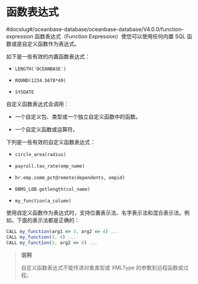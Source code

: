 函数表达式 
==========================
#docslug#/oceanbase-database/oceanbase-database/V4.0.0/function-expression
函数表达式（Function Expression）使您可以使用任何内置 SQL 函数或是自定义函数作为表达式。

如下是一些有效的内置函数表达式：

* `LENGTH('OCEANBASE')`

* `ROUND(1234.5678*49)`

* `SYSDATE`




自定义函数表达式会调用：

* 一个自定义包、类型或一个独立自定义函数中的函数。

  

* 一个自定义函数或运算符。

  




下列是一些有效的自定义函数表达式：

* `circle_area(radius)`

* `payroll.tax_rate(emp_name)`

* `hr.emp.comm_pct@remote(dependents, empid)`

* `DBMS_LOB.getlength(col_name)`

* `my_function(a_column)`




使用自定义函数作为表达式时，支持位置表示法、名字表示法和混合表示法。例如，下面的表示法都是正确的：

```javascript
CALL my_function(arg1 => 3, arg2 => 4) ...
CALL my_function(3, 4) ...
CALL my_function(3, arg2 => 4) ...
```




>**说明**
>
>自定义函数表达式不能传递对象类型或 XMLType 的参数到远程函数或过程。
